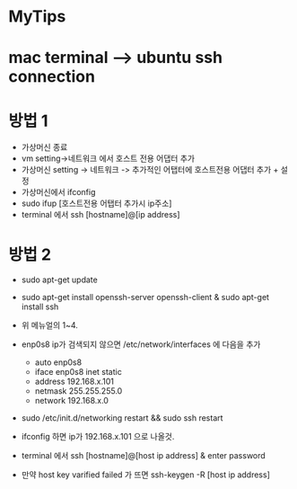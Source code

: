 # MyTips


# mac terminal --> ubuntu ssh connection

# 방법 1
- 가상머신 종료
- vm setting->네트워크 에서 호스트 전용 어댑터 추가
- 가상머신 setting -> 네트워크 -> 추가적인 어탭터에 호스트전용 어댑터 추가 + 설정
- 가상머신에서 ifconfig
- sudo ifup [호스트전용 어탭터 추가시 ip주소]
- terminal 에서 ssh [hostname]@[ip address]

# 방법 2

- sudo apt-get update
- sudo apt-get install openssh-server openssh-client & sudo apt-get install ssh
- 위 메뉴얼의 1~4.
- enp0s8 ip가 검색되지 않으면 /etc/network/interfaces 에 다음을 추가

  - auto enp0s8
  - iface enp0s8 inet static
  - address 192.168.x.101
  - netmask 255.255.255.0
  - network 192.168.x.0

- sudo /etc/init.d/networking restart && sudo ssh restart
- ifconfig 하면 ip가 192.168.x.101 으로 나올것.
- terminal 에서 ssh [hostname]@[host ip address] & enter password
- 만약 host key varified failed 가 뜨면 ssh-keygen -R [host ip address]
